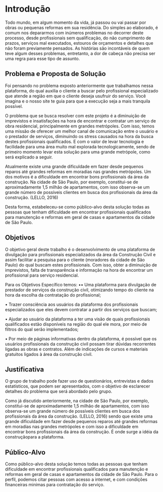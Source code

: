 # Introdução

Todo mundo, em algum momento da vida, já passou ou vai passar por obras ou pequenas reformas em sua residência. Do simples ao elaborado, é comum nos depararmos com inúmeros problemas no decorrer deste processo, desde profissionais sem qualificação, do não cumprimento de prazos, serviços mal executados, estouros de orçamentos e detalhes que não foram previamente pensados. As histórias são incontáveis de quem teve algum desses problemas, entretanto, a dor de cabeça não precisa ser uma regra para esse tipo de assunto.

## Problema e Proposta de Solução
Foi pensando no problema exposto anteriormente que trabalhamos nessa plataforma, do qual auxilia o cliente a buscar pelo profissional especializado que atende a região em que o cliente deseja usufruir do serviço. Você imagina e o nosso site te guia para que a execução seja a mais tranquila possível.

O problema que se busca resolver com este projeto é a diminuição de imprevistos e insatisfações na hora de encontrar e contratar um serviço de obra residencial, principalmente em grandes metrópoles. Com isso, temos uma missão de oferecer um melhor canal de comunicação entre o usuário e o prestador de serviços, diminuindo os stress causados na hora da busca destes profissionais qualificados. E com o valor de levar tecnologia e facilidade para uma área muito mal explorada tecnologicamente, sendo de primeiro momento levar esta solução para uma grande metrópole, como será explicado a seguir.

Atualmente existe uma grande dificuldade em fazer desde pequenos reparos até grandes reformas em moradias nas grandes metrópoles. Um dos motivos é a dificuldade em encontrar bons profissionais da área da construção.  Na cidade de São Paulo, por exemplo, constitui-se de aproximadamente 1,5 milhão de apartamentos, com isso observa-se um grande número de possíveis clientes em busca dos profissionais da área da construção. (LELLO, 2016)

Desta forma, estabeleceu-se como público-alvo desta solução todas as pessoas que tenham dificuldade em encontrar profissionais qualificados para manutenção e reformas em geral de casas e apartamentos da cidade de São Paulo.



## Objetivos

O objetivo geral deste trabalho é o desenvolvimento de uma plataforma de divulgação para profissionais especializados da área da Construção Civil e assim facilitar a pesquisa para o cliente (moradores da cidade de São Paulo) do qual buscam estes profissionais. Com isso, obter a diminuição de imprevistos, falta de transparência e informação na hora de encontrar um profissional para serviço residencial.

Para os Objetivos Específico temos:
••	Uma plataforma para divulgação de prestador de serviços da construção civil, otimizando tempo do cliente na hora da escolha da contratação do profissional;

•	Trazer consciência aos usuários da plataforma dos profissionais especializados que eles devem contratar a partir dos serviços que buscam;

•	Ajudar ao usuário da plataforma a ter uma visão de quais profissionais qualificados estão disponíveis na região do qual ele mora, por meio de filtros do qual serão implementados;

•	Por meio de páginas informativas dentro da plataforma, é possível que os usuários profissionais da construção civil possam tirar dúvidas recorrentes ligadas as obras e contratos. Além de indicações de cursos e materiais gratuitos ligados à área da construção civil.


## Justificativa

O grupo de trabalho pode fazer uso de questionários, entrevistas e dados estatísticos, que podem ser apresentados, com o objetivo de esclarecer detalhes do problema que será abordado pelo grupo.

Como já discutido anteriormente, na cidade de São Paulo, por exemplo, constitui-se de aproximadamente 1,5 milhão de apartamentos, com isso observa-se um grande número de possíveis clientes em busca dos profissionais da área da construção. (LELLO, 2016) sendo que existe uma grande dificuldade em fazer desde pequenos reparos até grandes reformas em moradias nas grandes metrópoles e com isso a dificuldade em encontrar bons profissionais da área da construção. É onde surge a idéia da construçãopara a plataforma.


## Público-Alvo

Como público-alvo desta solução temos todas as pessoas que tenham dificuldade em encontrar profissionais qualificados para manutenção e reformas em geral de casas e apartamentos da cidade de São Paulo. Para o perfil, podemos citar pessoas com acesso a internet, e com condições financeiras minimas para contratação do serviço.


